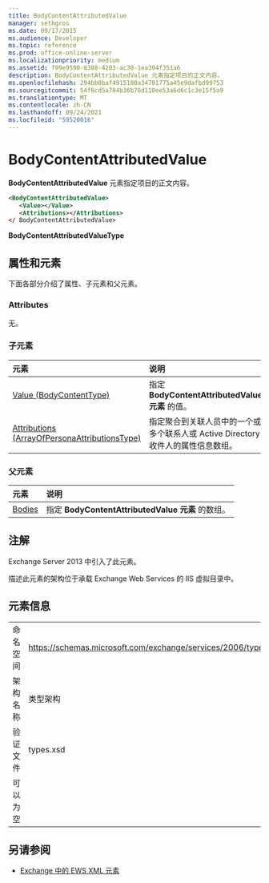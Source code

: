 ```yaml
---
title: BodyContentAttributedValue
manager: sethgros
ms.date: 09/17/2015
ms.audience: Developer
ms.topic: reference
ms.prod: office-online-server
ms.localizationpriority: medium
ms.assetid: f99e9590-8388-4203-ac30-1ea394f351a6
description: BodyContentAttributedValue 元素指定项目的正文内容。
ms.openlocfilehash: 294bb0baf4915180a34701775a45e9dafbd99753
ms.sourcegitcommit: 54f6cd5a704b36b76d110ee53a6d6c1c3e15f5a9
ms.translationtype: MT
ms.contentlocale: zh-CN
ms.lasthandoff: 09/24/2021
ms.locfileid: "59520016"
---
```

# <a name="bodycontentattributedvalue"></a>BodyContentAttributedValue

**BodyContentAttributedValue** 元素指定项目的正文内容。 
  
```XML
<BodyContentAttributedValue>
   <Value></Value>
   <Attributions></Attributions>
</ BodyContentAttributedValue>
```

 **BodyContentAttributedValueType**
## <a name="attributes-and-elements"></a>属性和元素

下面各部分介绍了属性、子元素和父元素。
  
### <a name="attributes"></a>Attributes

无。
  
### <a name="child-elements"></a>子元素

|**元素**|**说明**|
|:-----|:-----|
|[Value (BodyContentType)](value-bodycontenttype.md) <br/> |指定 **BodyContentAttributedValue 元素** 的值。  <br/> |
|[Attributions (ArrayOfPersonaAttributionsType)](attributions-arrayofpersonaattributionstype.md) <br/> |指定聚合到关联人员中的一个或多个联系人或 Active Directory 收件人的属性信息数组。  <br/> |
   
### <a name="parent-elements"></a>父元素

|**元素**|**说明**|
|:-----|:-----|
|[Bodies](bodies.md) <br/> |指定 **BodyContentAttributedValue 元素** 的数组。  <br/> |
   
## <a name="remarks"></a>注解

Exchange Server 2013 中引入了此元素。
  
描述此元素的架构位于承载 Exchange Web Services 的 IIS 虚拟目录中。
  
## <a name="element-information"></a>元素信息

|||
|:-----|:-----|
|命名空间  <br/> |https://schemas.microsoft.com/exchange/services/2006/types  <br/> |
|架构名称  <br/> |类型架构  <br/> |
|验证文件  <br/> |types.xsd  <br/> |
|可以为空  <br/> ||
   
## <a name="see-also"></a>另请参阅



- [Exchange 中的 EWS XML 元素](ews-xml-elements-in-exchange.md)

